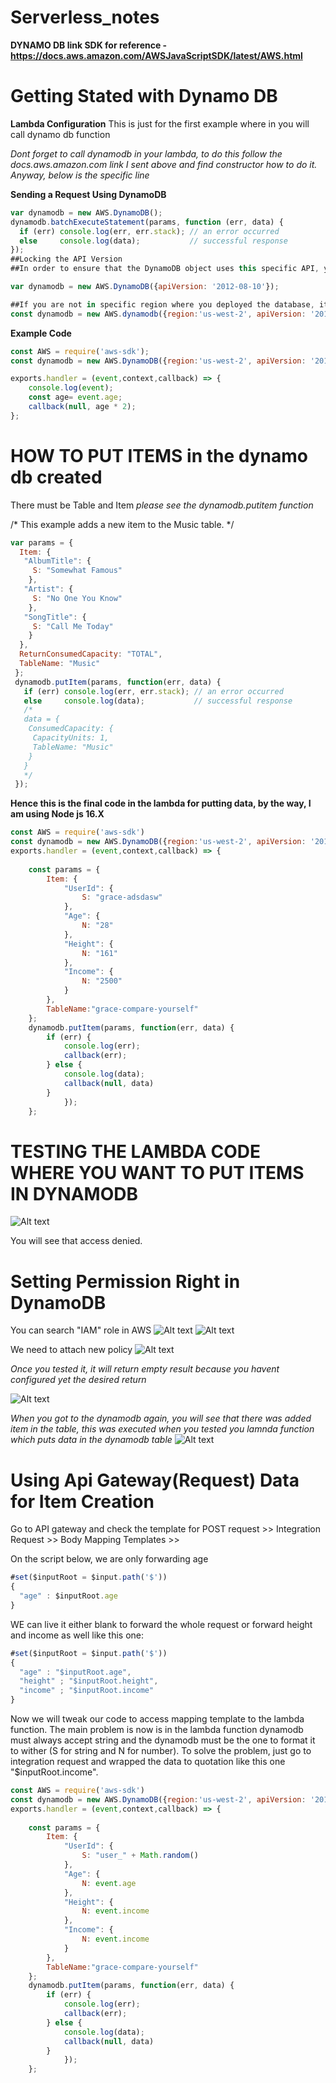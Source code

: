 # Serverless_notes

**DYNAMO DB link SDK for reference - https://docs.aws.amazon.com/AWSJavaScriptSDK/latest/AWS.html**

# Getting Stated with Dynamo DB

**Lambda Configuration**
This is just for the first example where in you will call dynamo db function

*Dont forget to call dynamodb in your lambda, to do this follow the docs.aws.amazon.com link I sent above and find constructor how to do it. Anyway, below is the specific line*

**Sending a Request Using DynamoDB**

```javascript
var dynamodb = new AWS.DynamoDB();
dynamodb.batchExecuteStatement(params, function (err, data) {
  if (err) console.log(err, err.stack); // an error occurred
  else     console.log(data);           // successful response
});
##Locking the API Version
##In order to ensure that the DynamoDB object uses this specific API, you can construct the ##object by passing the apiVersion option to the constructor:

var dynamodb = new AWS.DynamoDB({apiVersion: '2012-08-10'});

##If you are not in specific region where you deployed the database, its required to put the region like the one below:
const dynamodb = new AWS.dynamodb({region:'us-west-2', apiVersion: '2012-08-10'});

```


**Example Code**
```javascript
const AWS = require('aws-sdk');
const dynamodb = new AWS.DynamoDB({region:'us-west-2', apiVersion: '2012-08-10'});

exports.handler = (event,context,callback) => {
    console.log(event);
    const age= event.age;
    callback(null, age * 2);
};
```

# HOW TO PUT ITEMS in the dynamo db created

There must be Table and Item *please see the dynamodb.putitem function*

/* This example adds a new item to the Music table. */

```javascript
var params = {
  Item: {
   "AlbumTitle": {
     S: "Somewhat Famous"
    }, 
   "Artist": {
     S: "No One You Know"
    }, 
   "SongTitle": {
     S: "Call Me Today"
    }
  }, 
  ReturnConsumedCapacity: "TOTAL", 
  TableName: "Music"
 };
 dynamodb.putItem(params, function(err, data) {
   if (err) console.log(err, err.stack); // an error occurred
   else     console.log(data);           // successful response
   /*
   data = {
    ConsumedCapacity: {
     CapacityUnits: 1, 
     TableName: "Music"
    }
   }
   */
 });
```

 **Hence this is the final code in the lambda for putting data, by the way, I am using Node js 16.X**

```javascript
const AWS = require('aws-sdk')
const dynamodb = new AWS.DynamoDB({region:'us-west-2', apiVersion: '2012-08-10'});
exports.handler = (event,context,callback) => {
    
    const params = {
        Item: {
            "UserId": {
                S: "grace-adsdasw"
            },
            "Age": {
                N: "28"
            },
            "Height": {
                N: "161"
            },
            "Income": {
                N: "2500"
            }
        },
        TableName:"grace-compare-yourself"
    };
    dynamodb.putItem(params, function(err, data) {
        if (err) {
            console.log(err);
            callback(err); 
        } else {
            console.log(data);
            callback(null, data)
        }
            });
    };
```

# TESTING THE LAMBDA CODE WHERE YOU WANT TO PUT ITEMS IN DYNAMODB

![Alt text](image-1.png)

You will see that access denied. 

# Setting Permission Right in DynamoDB

You can search "IAM" role in AWS
![Alt text](image.png)
![Alt text](image-2.png)


We need to attach new policy
![Alt text](image-3.png)

*Once you tested it, it will return empty result because you havent configured yet the desired return*

![Alt text](image-4.png)

*When you got to the dynamodb again, you will see that there was added item in the table, this was executed when you tested you lamnda function which puts data in the dynamodb table*
![Alt text](image-5.png)

# Using Api Gateway(Request) Data for Item Creation


Go to API gateway and check the template for POST request >> Integration Request >> Body Mapping Templates >>

On the script below, we are only forwarding age

```javascript
#set($inputRoot = $input.path('$'))
{
  "age" : $inputRoot.age
}
```

WE can live it either blank to forward the whole request or forward height and income as well like this one:

```javascript
#set($inputRoot = $input.path('$'))
{
  "age" : "$inputRoot.age",
  "height" ; "$inputRoot.height",
  "income" ; "$inputRoot.income"
}
```


Now we will tweak our code to access mapping template to the lambda function.
The main problem is now is in the lambda function dynamodb must always accept string and the dynamodb must be the one to format it to wither (S for string and N for number). To solve the problem, just go to integration request and wrapped the data to quotation like this one "$inputRoot.income".

```javascript
const AWS = require('aws-sdk')
const dynamodb = new AWS.DynamoDB({region:'us-west-2', apiVersion: '2012-08-10'});
exports.handler = (event,context,callback) => {
    
    const params = {
        Item: {
            "UserId": {
                S: "user_" + Math.random()
            },
            "Age": {
                N: event.age
            },
            "Height": {
                N: event.income
            },
            "Income": {
                N: event.income
            }
        },
        TableName:"grace-compare-yourself"
    };
    dynamodb.putItem(params, function(err, data) {
        if (err) {
            console.log(err);
            callback(err); 
        } else {
            console.log(data);
            callback(null, data)
        }
            });
    };
```